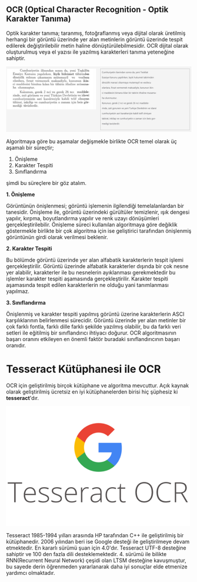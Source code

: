 **OCR (Optical Character Recognition - Optik Karakter Tanıma)** 
---------------------------------------------------------------

Optik karakter tanıma; taranmış, fotoğraflanmış veya dijital olarak üretilmiş herhangi bir görüntü üzerinde yer alan metinlerin görüntü üzerinde tespit edilerek değiştirilebilir metin haline dönüştürülebilmesidir. OCR dijital olarak oluşturulmuş veya el yazısı ile yazılmış karakterleri tanıma yeteneğine sahiptir.

![Optik Karakter Tanıma](static/ocr.png)

Algoritmaya göre bu aşamalar değişmekle birlikte OCR temel olarak üç aşamalı bir süreçtir;

1. Önişleme
2. Karakter Tespiti
3. Sınıflandırma

şimdi bu süreçlere bir göz atalım.

**1. Önişleme**

Görüntünün önişlenmesi; görüntü işlemenin ilgilendiği temelalanlardan bir tanesidir. Önişleme ile, görüntü üzerindeki gürültüler temizlenir, ışık dengesi yapılır, kırpma, boyutlandırma yapılır ve renk uzayı dönüşümleri gerçekleştirilebilir. Önişleme süreci kullanılan algoritmaya göre değiklik göstermekle birlikte bir çok algoritma için ise geliştirici tarafından önişlenmiş görüntünün girdi olarak verilmesi beklenir.

**2. Karakter Tespiti**

Bu bölümde görüntü üzerinde yer alan alfabatik karakterlerin tespit işlemi gerçekleştirilir. Görüntü üzerinde alfabatik karakterler dışında bir çok nesne yer alabilir, karakterler ile bu nesnelerin ayıklanması gerekmektedir bu işlemler karakter tespiti aşamasında gerçekleştirilir. Karakter tespiti aşamasında tespit edilen karakterlerin ne olduğu yani tanımlanması yapılmaz.

**3. Sınıflandırma**

Önişlenmiş ve karakter tespiti yapılmış görüntü üzerine karakterlerin ASCI karşılıklarının belirlenmesi sürecidir. Görüntü üzerinde yer alan metinler bir çok farklı fontla, farklı dille farklı şekilde yazılmış olabilir, bu da farklı veri setleri ile eğitilmiş bir sınıflandırıcı ihtiyacı doğurur. OCR algoritmasının başarı oranını etkileyen en önemli faktör buradaki sınıflandırıcının başarı oranıdır.


# Tesseract Kütüphanesi ile OCR

OCR için geliştirilmiş birçok kütüphane ve algoritma mevcuttur. Açık kaynak olarak geliştirilmiş ücretsiz en iyi kütüphanelerden birisi hiç şüphesiz ki **tesseract**'dır.

![Tesseract](static/tesseract.png)

Tesseract 1985-1994 yılları arasında HP tarafından C++ ile geliştirilmiş bir kütüphanedir. 2006 yılından beri ise Google desteği ile geliştirilmeye devam etmektedir. En kararlı sürümü şuan için 4.0'dır. Tesseract UTF-8 desteğine sahiptir ve 100 den fazla dili desteklemektedir. 4. sürümü ile bilikte RNN(Recurrent Neural Network) çeşidi olan LTSM desteğine kavuşmuştur, bu sayede derin öğrenmeden yararlanarak daha iyi sonuçlar elde etmenize yardımcı olmaktadır.
